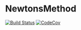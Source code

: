# NewtonsMethod

[![Build Status](https://travis-ci.com/Amphibianoid/NewtonsMethod.jl.svg?branch=master)](https://travis-ci.com/Amphibianoid/NewtonsMethod.jl)
[![CodeCov](https://codecov.io/gh/Amphibianoid/NewtonsMethod.jl/branch/master/graph/badge.svg)](https://codecov.io/gh/Amphibianoid/NewtonsMethod.jl)
